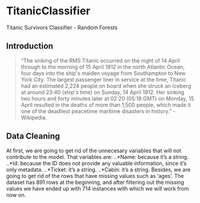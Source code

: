 # TitanicClassifier
Titanic Survivors Classifier - Random Forests

## Introduction
> “The sinking of the RMS Titanic occurred on the night of 14 April through to the morning of 15 April 1912 in the north Atlantic Ocean, four days into the ship's maiden voyage from Southampton to New York City. The largest passenger liner in service at the time, Titanic had an estimated 2,224 people on board when she struck an iceberg at around 23:40 (ship's time) on Sunday, 14 April 1912. Her sinking two hours and forty minutes later at 02:20 (05:18 GMT) on Monday, 15 April resulted in the deaths of more than 1,500 people, which made it one of the deadliest peacetime maritime disasters in history.” - Wikipedia.

## Data Cleaning

At first, we are going to get rid of the unnecesary variables that will not contribute to the model. That variables are:
..*Name: because it’s a string.
..*Id: because the ID does not provide any valuable information, since it’s only metadata.
..*Ticket: it’s a string.
..*Cabin: it’s a string.
Besides, we are going to get rid of the rows that have missing values such as ‘ages’. The dataset has 891 rows at the beginning, and after filtering out the missing values we have ended up with 714 instances with which we will work from now on.
